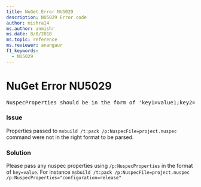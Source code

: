 ```yaml
---
title: NuGet Error NU5029
description: NU5029 Error code
author: mishra14
ms.author: anmishr
ms.date: 8/8/2018
ms.topic: reference
ms.reviewer: anangaur
f1_keywords: 
  - NU5029
---
```


# NuGet Error NU5029
<pre>NuspecProperties should be in the form of 'key1=value1;key2=value2'.</pre>

### Issue

Properties passed to `msbuild /t:pack /p:NuspecFile=project.nuspec` command were not in the right format to be parsed.


### Solution

Please pass any nuspec properties using `/p:NuspecProperties` in the format of `key=value`. For instance `msbuild /t:pack /p:NuspecFile=project.nuspec /p:NuspecProperties="configuration=release"`

